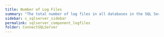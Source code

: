```yaml
---
title: Number of Log Files
summary: "The total number of log files in all databases in the SQL Server."
sidebar: c_sqlserver_sidebar
permalink: sqlserver_component_logfiles
folder: ConnectSQLServer
---
```

